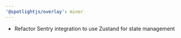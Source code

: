 ```yaml
---
'@spotlightjs/overlay': minor
---
```


- Refactor Sentry integration to use Zustand for state management
